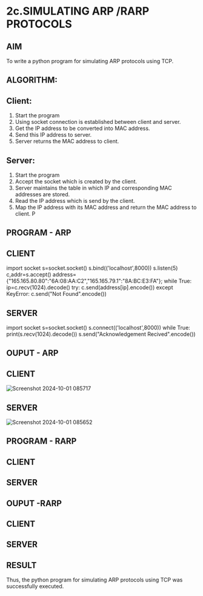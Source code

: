 # 2c.SIMULATING ARP /RARP PROTOCOLS
## AIM
To write a python program for simulating ARP protocols using TCP.
## ALGORITHM:
## Client:
1. Start the program
2. Using socket connection is established between client and server.
3. Get the IP address to be converted into MAC address.
4. Send this IP address to server.
5. Server returns the MAC address to client.
## Server:
1. Start the program
2. Accept the socket which is created by the client.
3. Server maintains the table in which IP and corresponding MAC addresses are
stored.
4. Read the IP address which is send by the client.
5. Map the IP address with its MAC address and return the MAC address to client.
P
## PROGRAM - ARP
## CLIENT
import socket
s=socket.socket()
s.bind(('localhost',8000))
s.listen(5)
c,addr=s.accept()
address={"165.165.80.80":"6A:08:AA:C2","165.165.79.1":"8A:BC:E3:FA"};
while True:
       ip=c.recv(1024).decode()
       try:
         c.send(address[ip].encode())
       except KeyError:
         c.send("Not Found".encode())
## SERVER
import socket
s=socket.socket()
s.connect(('localhost',8000))
while True:
    print(s.recv(1024).decode())
    s.send("Acknowledgement Recived".encode())
## OUPUT - ARP
## CLIENT
![Screenshot 2024-10-01 085717](https://github.com/user-attachments/assets/4c646b23-89b7-4ff6-bad7-404d78bdb859)
## SERVER
![Screenshot 2024-10-01 085652](https://github.com/user-attachments/assets/b090ae43-818b-4315-9f82-b4a04c418867)





## PROGRAM - RARP
## CLIENT 
## SERVER
## OUPUT -RARP
## CLIENT 
## SERVER



## RESULT
Thus, the python program for simulating ARP protocols using TCP was successfully 
executed.
